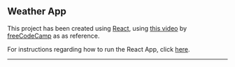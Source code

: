 ## **Weather App**

This project has been created using [React](https://reactjs.org/), using [this video](https://youtu.be/Reny0cTTv24) by [freeCodeCamp](https://www.freecodecamp.org/) as as reference.  

For instructions regarding how to run the React App, click [here](https://github.com/WarMachine0502/weather-app-react/blob/main/public/README.md). 

---